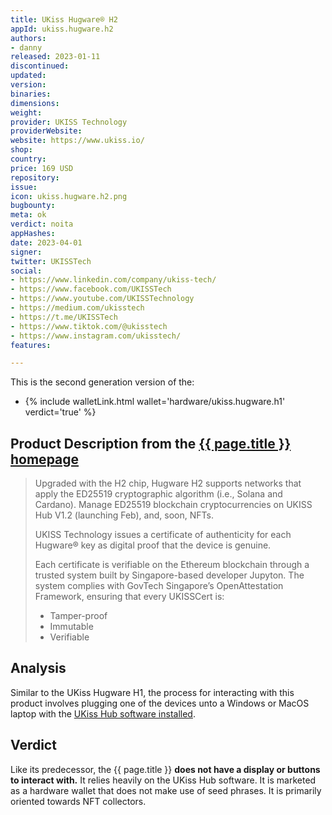 ```yaml
---
title: UKiss Hugware® H2
appId: ukiss.hugware.h2
authors:
- danny
released: 2023-01-11
discontinued: 
updated: 
version: 
binaries: 
dimensions: 
weight: 
provider: UKISS Technology
providerWebsite: 
website: https://www.ukiss.io/
shop: 
country: 
price: 169 USD
repository: 
issue: 
icon: ukiss.hugware.h2.png
bugbounty: 
meta: ok
verdict: noita
appHashes: 
date: 2023-04-01
signer: 
twitter: UKISSTech
social:
- https://www.linkedin.com/company/ukiss-tech/
- https://www.facebook.com/UKISSTech
- https://www.youtube.com/UKISSTechnology
- https://medium.com/ukisstech
- https://t.me/UKISSTech
- https://www.tiktok.com/@ukisstech
- https://www.instagram.com/ukisstech/
features: 

---
```


This is the second generation version of the:

- {% include walletLink.html wallet='hardware/ukiss.hugware.h1' verdict='true' %}

## Product Description from the [{{ page.title }} homepage](https://www.ukiss.io/h2bundle/)

> Upgraded with the H2 chip, Hugware H2 supports networks that apply the ED25519 cryptographic algorithm (i.e., Solana and Cardano). Manage ED25519 blockchain cryptocurrencies on UKISS Hub V1.2 (launching Feb), and, soon, NFTs.
> 
> UKISS Technology issues a certificate of authenticity for each Hugware® key as digital proof that the device is genuine.
>
> Each certificate is verifiable on the Ethereum blockchain through a trusted system built by Singapore-based developer Jupyton. The system complies with GovTech Singapore’s OpenAttestation Framework, ensuring that every UKISSCert is:
> - Tamper-proof
> - Immutable 
> - Verifiable 

## Analysis 

Similar to the UKiss Hugware H1, the process for interacting with this product involves plugging one of the devices unto a Windows or MacOS laptop with the [UKiss Hub software installed](https://www.ukiss.io/downloads/). 

## Verdict 

Like its predecessor, the {{ page.title }} **does not have a display or buttons to interact with.** It relies heavily on the UKiss Hub software. It is marketed as a hardware wallet that does not make use of seed phrases. It is primarily oriented towards NFT collectors. 

